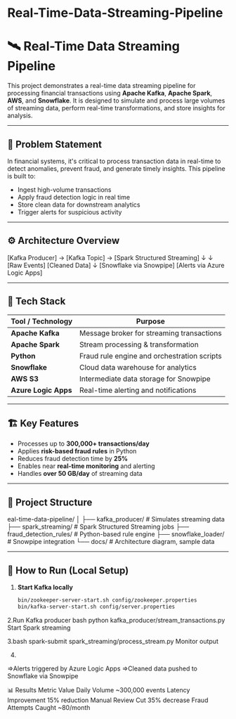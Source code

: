 # Real-Time-Data-Streaming-Pipeline
# 🛰️ Real-Time Data Streaming Pipeline

This project demonstrates a real-time data streaming pipeline for processing financial transactions using **Apache Kafka**, **Apache Spark**, **AWS**, and **Snowflake**. It is designed to simulate and process large volumes of streaming data, perform real-time transformations, and store insights for analysis.

---

## 📌 Problem Statement

In financial systems, it's critical to process transaction data in real-time to detect anomalies, prevent fraud, and generate timely insights. This pipeline is built to:

- Ingest high-volume transactions
- Apply fraud detection logic in real time
- Store clean data for downstream analytics
- Trigger alerts for suspicious activity

---

## ⚙️ Architecture Overview

[Kafka Producer] → [Kafka Topic] → [Spark Structured Streaming]
↓ ↓
[Raw Events] [Cleaned Data]
↓
[Snowflake via Snowpipe]
[Alerts via Azure Logic Apps]


---

## 🧰 Tech Stack

| Tool / Technology     | Purpose                                      |
|-----------------------|----------------------------------------------|
| **Apache Kafka**      | Message broker for streaming transactions    |
| **Apache Spark**      | Stream processing & transformation           |
| **Python**            | Fraud rule engine and orchestration scripts  |
| **Snowflake**         | Cloud data warehouse for analytics           |
| **AWS S3**            | Intermediate data storage for Snowpipe       |
| **Azure Logic Apps**  | Real-time alerting and notifications         |

---

## 🏗️ Key Features

- Processes up to **300,000+ transactions/day**
- Applies **risk-based fraud rules** in Python
- Reduces fraud detection time by **25%**
- Enables near **real-time monitoring** and alerting
- Handles **over 50 GB/day** of streaming data

---

## 📁 Project Structure


eal-time-data-pipeline/
│
├── kafka_producer/ # Simulates streaming data
├── spark_streaming/ # Spark Structured Streaming jobs
├── fraud_detection_rules/ # Python-based rule engine
├── snowflake_loader/ # Snowpipe integration
└── docs/ # Architecture diagram, sample data



---

## 🧪 How to Run (Local Setup)

1. **Start Kafka locally**
   ```bash
   bin/zookeeper-server-start.sh config/zookeeper.properties
   bin/kafka-server-start.sh config/server.properties

2.Run Kafka producer
bash
python kafka_producer/stream_transactions.py
Start Spark streaming

3.bash
spark-submit spark_streaming/process_stream.py
Monitor output

4.
  =>Alerts triggered by Azure Logic Apps
  =>Cleaned data pushed to Snowflake via Snowpipe






📊 Results
Metric	Value
Daily Volume	~300,000 events
Latency Improvement	15% reduction
Manual Review Cut	35% decrease
Fraud Attempts Caught	~80/month
